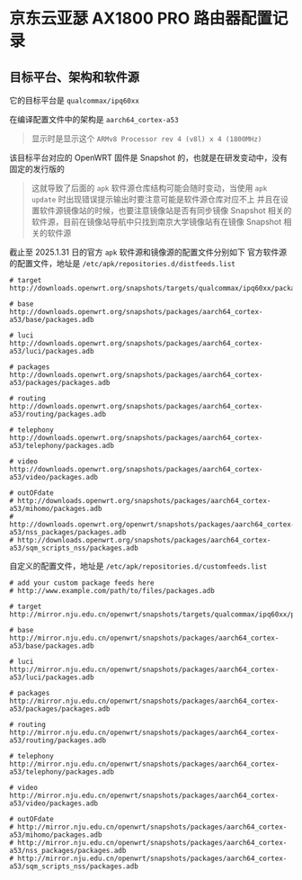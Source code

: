 # 京东云亚瑟 AX1800 PRO 路由器配置记录

## 目标平台、架构和软件源

它的目标平台是 `qualcommax/ipq60xx`

在编译配置文件中的架构是 `aarch64_cortex-a53`
> 显示时是显示这个 `ARMv8 Processor rev 4 (v8l) x 4 (1800MHz)` 

该目标平台对应的 OpenWRT 固件是 Snapshot 的，也就是在研发变动中，没有固定的发行版的
> 这就导致了后面的 `apk` 软件源仓库结构可能会随时变动，当使用 `apk update` 时出现错误提示输出时要注意可能是软件源仓库对应不上
> 并且在设置软件源镜像站的时候，也要注意镜像站是否有同步镜像 Snapshot 相关的软件源，目前在镜像站导航中只找到南京大学镜像站有在镜像 Snapshot 相关的软件源


截止至 2025.1.31 日的官方 `apk` 软件源和镜像源的配置文件分别如下
官方软件源的配置文件，地址是 `/etc/apk/repositories.d/distfeeds.list`
```shell
# target
http://downloads.openwrt.org/snapshots/targets/qualcommax/ipq60xx/packages/packages.adb

# base
http://downloads.openwrt.org/snapshots/packages/aarch64_cortex-a53/base/packages.adb

# luci
http://downloads.openwrt.org/snapshots/packages/aarch64_cortex-a53/luci/packages.adb

# packages
http://downloads.openwrt.org/snapshots/packages/aarch64_cortex-a53/packages/packages.adb

# routing
http://downloads.openwrt.org/snapshots/packages/aarch64_cortex-a53/routing/packages.adb

# telephony
http://downloads.openwrt.org/snapshots/packages/aarch64_cortex-a53/telephony/packages.adb

# video
http://downloads.openwrt.org/snapshots/packages/aarch64_cortex-a53/video/packages.adb

# outOFdate
# http://downloads.openwrt.org/snapshots/packages/aarch64_cortex-a53/mihomo/packages.adb
# http://downloads.openwrt.org/openwrt/snapshots/packages/aarch64_cortex-a53/nss_packages/packages.adb
# http://downloads.openwrt.org/snapshots/packages/aarch64_cortex-a53/sqm_scripts_nss/packages.adb
```

自定义的配置文件，地址是 `/etc/apk/repositories.d/customfeeds.list`
```shell
# add your custom package feeds here
# http://www.example.com/path/to/files/packages.adb

# target
http://mirror.nju.edu.cn/openwrt/snapshots/targets/qualcommax/ipq60xx/packages/packages.adb

# base
http://mirror.nju.edu.cn/openwrt/snapshots/packages/aarch64_cortex-a53/base/packages.adb

# luci
http://mirror.nju.edu.cn/openwrt/snapshots/packages/aarch64_cortex-a53/luci/packages.adb

# packages
http://mirror.nju.edu.cn/openwrt/snapshots/packages/aarch64_cortex-a53/packages/packages.adb

# routing
http://mirror.nju.edu.cn/openwrt/snapshots/packages/aarch64_cortex-a53/routing/packages.adb

# telephony
http://mirror.nju.edu.cn/openwrt/snapshots/packages/aarch64_cortex-a53/telephony/packages.adb

# video
http://mirror.nju.edu.cn/openwrt/snapshots/packages/aarch64_cortex-a53/video/packages.adb

# outOFdate
# http://mirror.nju.edu.cn/openwrt/snapshots/packages/aarch64_cortex-a53/mihomo/packages.adb
# http://mirror.nju.edu.cn/openwrt/snapshots/packages/aarch64_cortex-a53/nss_packages/packages.adb
# http://mirror.nju.edu.cn/openwrt/snapshots/packages/aarch64_cortex-a53/sqm_scripts_nss/packages.adb
```
